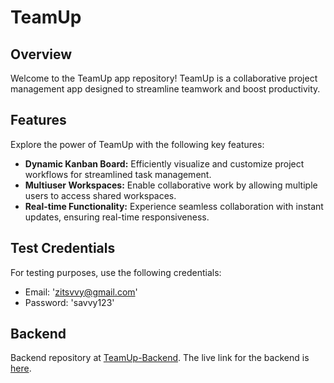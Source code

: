 # TeamUp

## Overview

Welcome to the TeamUp app repository! TeamUp is a collaborative project management app designed to streamline teamwork and boost productivity.

## Features
Explore the power of TeamUp with the following key features:

- **Dynamic Kanban Board:** Efficiently visualize and customize project workflows for streamlined task management.
- **Multiuser Workspaces:** Enable collaborative work by allowing multiple users to access shared workspaces.
- **Real-time Functionality:** Experience seamless collaboration with instant updates, ensuring real-time responsiveness.

## Test Credentials
For testing purposes, use the following credentials:
- Email: 'zitsvvy@gmail.com'
- Password: 'savvy123'

## Backend
Backend repository at [TeamUp-Backend](https://github.com/zitsav/TeamUp-Backend). The live link for the backend is [here](https://long-gold-betta-slip.cyclic.cloud/).
